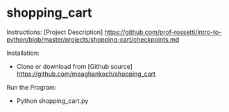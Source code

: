 # shopping_cart

Instructions: 
    [Project Description] https://github.com/prof-rossetti/intro-to-python/blob/master/projects/shopping-cart/checkpoints.md

Installation: 
+ Clone or download from [Github source] https://github.com/meaghankoch/shopping_cart

Run the Program: 
+ Python shopping_cart.py



